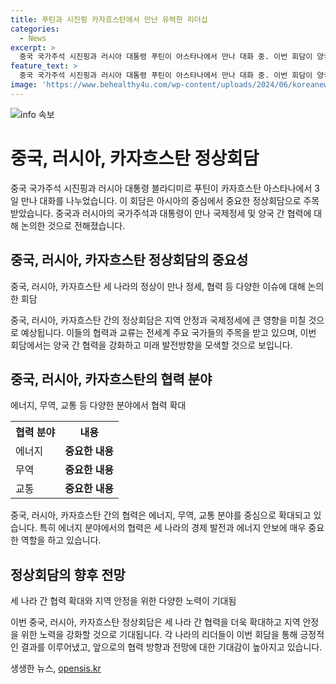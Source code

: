 ```yaml
---
title: 푸틴과 시진핑 카자흐스탄에서 만난 유력한 리더십
categories:
  - News
excerpt: >
  중국 국가주석 시진핑과 러시아 대통령 푸틴이 아스타나에서 만나 대화 중. 이번 회담이 양국 간의 협력과 교류를 높일 것으로 기대된다.
feature_text: >
  중국 국가주석 시진핑과 러시아 대통령 푸틴이 아스타나에서 만나 대화 중. 이번 회담이 양국 간의 협력과 교류를 높일 것으로 기대된다.
image: 'https://www.behealthy4u.com/wp-content/uploads/2024/06/koreanews.jpg'
---
```


<p><img src="https://www.behealthy4u.com/wp-content/uploads/2024/06/koreanews.jpg" alt="info 속보" /></p>

<h1>중국, 러시아, 카자흐스탄 정상회담</h1>

<p data-ke-size="size16"></p>

<p>중국 국가주석 시진핑과 러시아 대통령 블라디미르 푸틴이 카자흐스탄 아스타나에서 3일 만나 대화를 나누었습니다. 이 회담은 아시아의 중심에서 중요한 정상회담으로 주목받았습니다. 중국과 러시아의 국가주석과 대통령이 만나 국제정세 및 양국 간 협력에 대해 논의한 것으로 전해졌습니다.</p>

<p data-ke-size="size16"></p>

<h2 data-ke-size="size26">중국, 러시아, 카자흐스탄 정상회담의 중요성</h2>

<p data-ke-size="size16">중국, 러시아, 카자흐스탄 세 나라의 정상이 만나 정세, 협력 등 다양한 이슈에 대해 논의한 회담</p>

<p>중국, 러시아, 카자흐스탄 간의 정상회담은 지역 안정과 국제정세에 큰 영향을 미칠 것으로 예상됩니다. 이들의 협력과 교류는 전세계 주요 국가들의 주목을 받고 있으며, 이번 회담에서는 양국 간 협력을 강화하고 미래 발전방향을 모색할 것으로 보입니다.</p>

<h2 data-ke-size="size26">중국, 러시아, 카자흐스탄의 협력 분야</h2>

<p data-ke-size="size16">에너지, 무역, 교통 등 다양한 분야에서 협력 확대</p>

<table>
    <tr>
        <th><b>협력 분야</b></th>
        <th><b>내용</b></th>
    </tr>
    <tr>
        <td>에너지</td>
        <td style="text-align: center; height: 17px;"><b>중요한 내용</b></td>
    </tr>
    <tr>
        <td>무역</td>
        <td style="text-align: center; height: 17px;"><b>중요한 내용</b></td>
    </tr>
    <tr>
        <td>교통</td>
        <td style="text-align: center; height: 17px;"><b>중요한 내용</b></td>
    </tr>
</table>

<p>중국, 러시아, 카자흐스탄 간의 협력은 에너지, 무역, 교통 분야를 중심으로 확대되고 있습니다. 특히 에너지 분야에서의 협력은 세 나라의 경제 발전과 에너지 안보에 매우 중요한 역할을 하고 있습니다.</p>

<h2 data-ke-size="size26">정상회담의 향후 전망</h2>

<p data-ke-size="size16">세 나라 간 협력 확대와 지역 안정을 위한 다양한 노력이 기대됨</p>

<p>이번 중국, 러시아, 카자흐스탄 정상회담은 세 나라 간 협력을 더욱 확대하고 지역 안정을 위한 노력을 강화할 것으로 기대됩니다. 각 나라의 리더들이 이번 회담을 통해 긍정적인 결과를 이루어냈고, 앞으로의 협력 방향과 전망에 대한 기대감이 높아지고 있습니다.</p>
생생한 뉴스, <a href="https://opensis.kr" rel="dofollow">opensis.kr</a>


